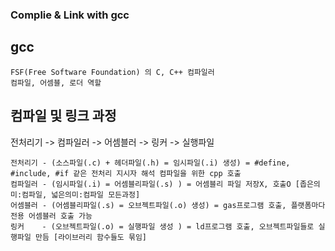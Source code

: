 ### Complie & Link with gcc

## gcc
```
FSF(Free Software Foundation) 의 C, C++ 컴파일러
컴파일, 어셈블, 로더 역할
```

## 컴파일 및 링크 과정

전처리기 -> 컴파일러 -> 어셈블러 -> 링커 -> 실행파일 

```
전처리기 - (소스파일(.c) + 헤더파일(.h) = 임시파일(.i) 생성) = #define, #include, #if 같은 전처리 지시자 해석 컴파일을 위한 cpp 호출
컴파일러 - (임시파일(.i) = 어셈블리파일(.s) ) = 어셈블리 파일 저장X, 호출O [좁은의미:컴파일, 넓은의미:컴파일 모든과정]  
어셈블러 - (어셈블리파일(.s) = 오브젝트파일(.o) 생성) = gas프로그램 호출, 플랫폼마다 전용 어셈블러 호출 가능
링커    - (오브젝트파일(.o) = 실행파일 생성 ) = ld프로그램 호출, 오브젝트파일들로 실행파일 만듬 [라이브러리 함수들도 묶임] 
```
